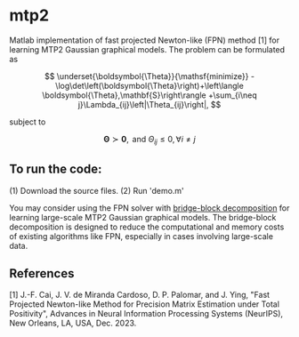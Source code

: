 # mtp2 
Matlab implementation of fast projected Newton-like (FPN) method [1] for learning MTP2 Gaussian graphical models. The problem can be formulated as

$$
\underset{\boldsymbol{\Theta}}{\mathsf{minimize}}  -\log\det\left(\boldsymbol{\Theta}\right)+\left\langle \boldsymbol{\Theta},\mathbf{S}\right\rangle +\sum_{i\neq j}\Lambda_{ij}\left|\Theta_{ij}\right|, 
$$

subject to  

$$ 
	\boldsymbol{\Theta}\succ\mathbf{0}, \text{ and } \Theta_{ij}\leq0,\forall i\neq j
$$ 

## To run the code:
(1) Download the source files.
(2) Run 'demo.m'

You may consider using the FPN solver with [bridge-block decomposition](https://github.com/jxying/mtp2-bbd) for learning large-scale MTP2 Gaussian graphical models. The bridge-block decomposition is designed to reduce the computational and memory costs of existing algorithms like FPN, especially in cases involving large-scale data. 

## References

[1] J.-F. Cai, J. V. de Miranda Cardoso, D. P. Palomar, and J. Ying, "Fast Projected Newton-like Method for Precision Matrix Estimation under Total Positivity", Advances in Neural Information Processing Systems (NeurIPS), New Orleans, LA, USA, Dec. 2023.
